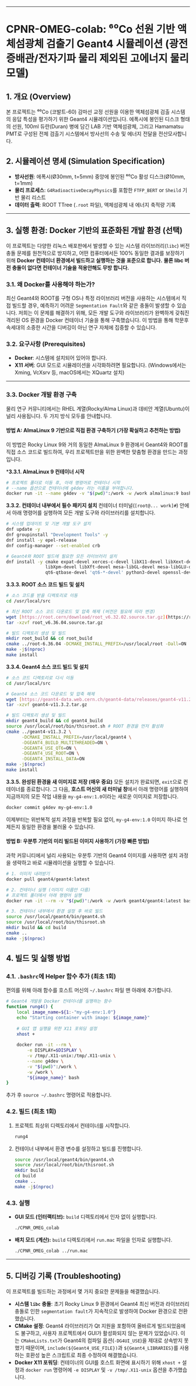 
-----

# CPNR-OMEG-colab: ⁶⁰Co 선원 기반 액체섬광체 검출기 Geant4 시뮬레이션 (광전증배관/전자기파 물리 제외된 고에너지 물리 모델) 

## 1. 개요 (Overview)

본 프로젝트는 ⁶⁰Co (코발트-60) 감마선 교정 선원을 이용한 액체섬광체 검출 시스템의 응답 특성을 평가하기 위한 Geant4 시뮬레이션입니다. 에폭시에 봉인된 디스크 형태의 선원, 100ml 듀란(Duran) 병에 담긴 LAB 기반 액체섬광체, 그리고 Hamamatsu PMT로 구성된 전체 검출기 시스템에서 방사선의 수송 및 에너지 전달을 전산모사합니다.

## 2. 시뮬레이션 명세 (Simulation Specification)

* **방사선원**: 에폭시(Ø30mm, t=5mm) 중앙에 봉인된 ⁶⁰Co 활성 디스크(Ø10mm, t=1mm)
* **물리 프로세스**: `G4RadioactiveDecayPhysics`를 포함한 `FTFP_BERT` or `Sheild` 기반 물리 리스트
* **데이터 출력**: ROOT TTree (`.root` 파일), 액체섬광체 내 에너지 축적량 기록

---
## 3. 실행 환경: Docker 기반의 표준화된 개발 환경 (선택)

이 프로젝트는 다양한 리눅스 배포판에서 발생할 수 있는 시스템 라이브러리(`libc`) 버전 충돌 문제를 원천적으로 방지하고, 어떤 컴퓨터에서든 100% 동일한 결과를 보장하기 위해 **Docker 컨테이너 환경에서 빌드하고 실행하는 것을 표준으로 합니다.**
**물론 libc 버전 충돌이 없다면 컨테이너 기술을 적용안해도 무방 합니다.** 

### 3.1. 왜 Docker를 사용해야 하는가?

최신 Geant4와 ROOT를 구형 OS나 특정 라이브러리 버전을 사용하는 시스템에서 직접 빌드할 경우, 예측하기 어려운 `Segmentation Fault`와 같은 충돌이 발생할 수 있습니다. 저희는 이 문제를 해결하기 위해, 모든 개발 도구와 라이브러리가 완벽하게 갖춰진 격리된 OS 환경을 Docker 컨테이너 기술을 통해 구축했습니다. 이 방법을 통해 학문후속세대의 소중한 시간을 디버깅이 아닌 연구 자체에 집중할 수 있습니다.

### 3.2. 요구사항 (Prerequisites)

* **Docker**: 시스템에 설치되어 있어야 합니다.
* **X11 서버**: GUI 모드로 시뮬레이션을 시각화하려면 필요합니다. (Windows에서는 Xming, VcXsrv 등, macOS에서는 XQuartz 설치)

---
### 3.3. Docker 개발 환경 구축

물리 연구 커뮤니티에서는 RHEL 계열(Rocky/Alma Linux)과 데비안 계열(Ubuntu)이 널리 사용됩니다. 두 가지 방식 모두를 안내합니다.

#### **방법 A: AlmaLinux 9 기반으로 직접 환경 구축하기 (가장 확실하고 추천하는 방법)**

이 방법은 Rocky Linux 9와 거의 동일한 AlmaLinux 9 환경에서 Geant4와 ROOT를 직접 소스 코드로 빌드하여, 우리 프로젝트만을 위한 완벽한 맞춤형 환경을 만드는 과정입니다.

***3.3.1. AlmaLinux 9 컨테이너 시작**
```bash
# 프로젝트 폴더로 이동 후, 아래 명령어로 컨테이너 시작
# --name 옵션으로 컨테이너에 g4dev 라는 이름을 부여합니다.
docker run -it --name g4dev -v "$(pwd)":/work -w /work almalinux:9 bash
````

**3.3.2. 컨테이너 내부에서 필수 패키지 설치**
컨테이너 터미널(`[root@... work]#`) 안에서 아래 명령어를 실행하여 모든 개발 도구와 라이브러리를 설치합니다.

```bash
# 시스템 업데이트 및 기본 개발 도구 설치
dnf update -y
dnf groupinstall "Development Tools" -y
dnf install -y epel-release
dnf config-manager --set-enabled crb

# Geant4와 ROOT 빌드에 필요한 모든 라이브러리 설치
dnf install -y cmake expat-devel xerces-c-devel libX11-devel libXext-devel libXmu-devel \
               libXpm-devel libXft-devel mesa-libGL-devel mesa-libGLU-devel \
               qt6-qtbase-devel 'qt6-*-devel' python3-devel openssl-devel
```

**3.3.3. ROOT 소스 코드 빌드 및 설치** 

```bash
# 소스 코드를 받을 디렉토리로 이동
cd /usr/local/src

# 최신 ROOT 소스 코드 다운로드 및 압축 해제 (버전은 필요에 따라 변경)
wget [https://root.cern/download/root_v6.32.02.source.tar.gz](https://root.cern/download/root_v6.32.02.source.tar.gz)
tar -xzvf root_v6.36.04.source.tar.gz

# 빌드 디렉토리 생성 및 빌드
mkdir root_build && cd root_build
cmake ../root-6.36.04 -DCMAKE_INSTALL_PREFIX=/usr/local/root -Dall=ON
make -j$(nproc)
make install
```

**3.3.4. Geant4 소스 코드 빌드 및 설치**

```bash
# 소스 코드 디렉토리로 다시 이동
cd /usr/local/src

# Geant4 소스 코드 다운로드 및 압축 해제
wget [https://geant4-data.web.cern.ch/geant4-data/releases/geant4-v11.2.1.tar.gz](https://geant4-data.web.cern.ch/geant4-data/releases/geant4-v11.2.1.tar.gz)
tar -xzvf geant4-v11.3.2.tar.gz

# 빌드 디렉토리 생성 및 빌드
mkdir geant4_build && cd geant4_build
source /usr/local/root/bin/thisroot.sh # ROOT 환경을 먼저 활성화
cmake ../geant4-v11.3.2 \
      -DCMAKE_INSTALL_PREFIX=/usr/local/geant4 \
      -DGEANT4_BUILD_MULTITHREADED=ON \
      -DGEANT4_USE_QT6=ON \
      -DGEANT4_USE_ROOT=ON \
      -DGEANT4_INSTALL_DATA=ON
make -j$(nproc)
make install
```

**3.3.5. 완성된 환경을 새 이미지로 저장 (매우 중요)**
모든 설치가 완료되면, `exit`으로 컨테이너를 종료합니다. 그 다음, **호스트 머신의 새 터미널 창**에서 아래 명령어를 실행하여 지금까지의 모든 작업 내용을 `my-g4-env:1.0`이라는 새로운 이미지로 저장합니다.

```bash
docker commit g4dev my-g4-env:1.0
```

이제부터는 위반복적 설치 과정을 반복할 필요 없이, `my-g4-env:1.0` 이미지 하나로 언제든지 동일한 환경을 불러올 수 있습니다.

#### **방법 B: 우분투 기반의 미리 빌드된 이미지 사용하기 (가장 빠른 방법)**

과학 커뮤니티에서 널리 사용되는 우분투 기반의 Geant4 이미지를 사용하면 설치 과정을 생략하고 바로 시뮬레이션을 실행할 수 있습니다.

```bash
# 1. 이미지 내려받기
docker pull geant4/geant4:latest

# 2. 컨테이너 실행 (이미지 이름만 다름)
# 프로젝트 폴더에서 아래 명령어 실행
docker run -it --rm -v "$(pwd)":/work -w /work geant4/geant4:latest bash

# 3. 컨테이너 내부에서 환경 설정 후 바로 빌드
source /usr/local/geant4/bin/geant4.sh
source /usr/local/root/bin/thisroot.sh
mkdir build && cd build
cmake ..
make -j$(nproc)
```

## 4\. 빌드 및 실행 방법

### 4.1. `.bashrc`에 Helper 함수 추가 (최초 1회)

편의를 위해 아래 함수를 호스트 머신의 `~/.bashrc` 파일 맨 아래에 추가합니다.

```bash
# Geant4 개발용 Docker 컨테이너를 실행하는 함수
function rung4() {
    local image_name=${1:-"my-g4-env:1.0"}
    echo "Starting container with image: ${image_name}"
    
    # GUI 앱 실행을 위한 X11 포워딩 설정
    xhost +
    
    docker run -it --rm \
        -e DISPLAY=$DISPLAY \
        -v /tmp/.X11-unix:/tmp/.X11-unix \
        --name g4dev \
        -v "$(pwd)":/work \
        -w /work \
        "${image_name}" bash
}
```

추가 후 `source ~/.bashrc` 명령어로 적용합니다.

### 4.2. 빌드 (최초 1회)

1.  프로젝트 최상위 디렉토리에서 컨테이너를 시작합니다.
    ```bash
    rung4
    ```
2.  컨테이너 내부에서 환경 변수를 설정하고 빌드를 진행합니다.
    ```bash
    source /usr/local/geant4/bin/geant4.sh
    source /usr/local/root/bin/thisroot.sh
    mkdir build
    cd build
    cmake ..
    make -j$(nproc)
    ```

### 4.3. 실행

  * **GUI 모드 (인터랙티브):**
    `build` 디렉토리에서 인자 없이 실행합니다.

    ```bash
    ./CPNR_OMEG_colab
    ```

  * **배치 모드 (계산):**
    `build` 디렉토리에서 `run.mac` 파일을 인자로 실행합니다.

    ```bash
    ./CPNR_OMEG_colab ../run.mac
    ```

-----

## 5\. 디버깅 기록 (Troubleshooting)

이 프로젝트를 빌드하는 과정에서 몇 가지 중요한 문제들을 해결했습니다.

  * **시스템 `libc` 충돌**: 초기 Rocky Linux 9 환경에서 Geant4 최신 버전과 라이브러리 충돌로 인한 `segmentation fault`가 지속적으로 발생하여 Docker 환경으로 전환했습니다.
  * **CMake 설정**: Geant4 라이브러리가 Qt 지원을 포함하여 올바르게 빌드되었음에도 불구하고, 사용자 프로젝트에서 GUI가 활성화되지 않는 문제가 있었습니다. 이는 `CMakeLists.txt`가 Geant4의 컴파일 옵션(`-DG4UI_USE`)을 제대로 상속받지 못했기 때문이며, `include(${Geant4_USE_FILE})`과 `${Geant4_LIBRARIES}`를 사용하는 호환성 높은 스크립트로 최종 수정하여 해결했습니다.
  * **Docker X11 포워딩**: 컨테이너의 GUI를 호스트 화면에 표시하기 위해 `xhost +` 설정과 `docker run` 명령어에 `-e DISPLAY` 및 `-v /tmp/.X11-unix` 옵션을 추가했습니다.

<!-- end list -->



